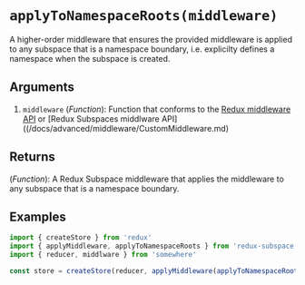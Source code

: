 # `applyToNamespaceRoots(middleware)`

A higher-order middleware that ensures the provided middleware is applied to any subspace that is a namespace boundary, i.e. explicilty defines a namespace when the subspace is created.

## Arguments

1. `middleware` (_Function_): Function that conforms to the [Redux middleware API](http://redux.js.org/docs/api/applyMiddleware.html#arguments) or [Redux Subspaces middlware API]((/docs/advanced/middleware/CustomMiddleware.md)

## Returns

(_Function_): A Redux Subspace middleware that applies the middleware to any subspace that is a namespace boundary.

## Examples

```javascript
import { createStore } from 'redux'
import { applyMiddleware, applyToNamespaceRoots } from 'redux-subspace'
import { reducer, middlware } from 'somewhere'

const store = createStore(reducer, applyMiddleware(applyToNamespaceRoots(middlware)))
```
